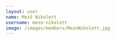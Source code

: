 ```yaml
---
layout: user
name: Mező Nikolett
username: mezo-nikolett
image: /images/members/MezoNikolett.jpg
---
```

